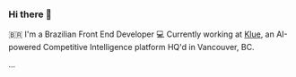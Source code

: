 ### Hi there 👋

🇧🇷 I'm a Brazilian Front End Developer
💻 Currently working at [Klue](https://klue.com), an AI-powered Competitive Intelligence platform HQ'd in Vancouver, BC.

...
